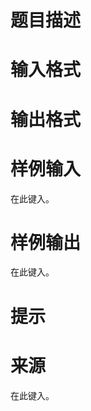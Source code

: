 

# 题目描述



# 输入格式



# 输出格式



# 样例输入


<pre>在此键入。</pre>

# 样例输出


<pre>在此键入。</pre>

# 提示



# 来源


<p>
在此键入。
</p>
